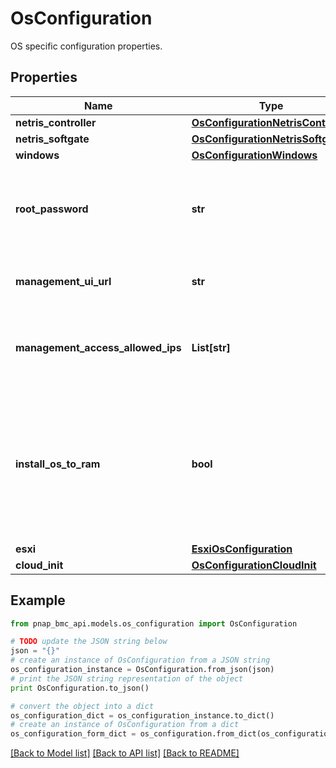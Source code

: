 # OsConfiguration

OS specific configuration properties.

## Properties

Name | Type | Description | Notes
------------ | ------------- | ------------- | -------------
**netris_controller** | [**OsConfigurationNetrisController**](OsConfigurationNetrisController.md) |  | [optional] 
**netris_softgate** | [**OsConfigurationNetrisSoftgate**](OsConfigurationNetrisSoftgate.md) |  | [optional] 
**windows** | [**OsConfigurationWindows**](OsConfigurationWindows.md) |  | [optional] 
**root_password** | **str** | (Read-only) Auto-generated password set for user &#39;root&#39; on an ESXi or Proxmox server.&lt;br&gt;  The password is not stored and therefore will only be returned in response to provisioning a server. Copy and save it for future reference. | [optional] [readonly] 
**management_ui_url** | **str** | (Read-only) The URL of the management UI which will only be returned in response to provisioning a server. | [optional] [readonly] 
**management_access_allowed_ips** | **List[str]** | List of IPs allowed to access the Management UI. Supported in single IP, CIDR and range format. When undefined, Management UI is disabled. This will only be returned in response to provisioning a server. | [optional] 
**install_os_to_ram** | **bool** | If true, OS will be installed to and booted from the server&#39;s RAM. On restart RAM OS will be lost and the server will not be reachable unless a custom bootable OS has been deployed. Follow the &lt;a href&#x3D;&#39;https://phoenixnap.com/kb/bmc-custom-os&#39; target&#x3D;&#39;_blank&#39;&gt;instructions&lt;/a&gt; on how to install custom OS on BMC. Only supported for ubuntu/focal and ubuntu/jammy. | [optional] [default to False]
**esxi** | [**EsxiOsConfiguration**](EsxiOsConfiguration.md) |  | [optional] 
**cloud_init** | [**OsConfigurationCloudInit**](OsConfigurationCloudInit.md) |  | [optional] 

## Example

```python
from pnap_bmc_api.models.os_configuration import OsConfiguration

# TODO update the JSON string below
json = "{}"
# create an instance of OsConfiguration from a JSON string
os_configuration_instance = OsConfiguration.from_json(json)
# print the JSON string representation of the object
print OsConfiguration.to_json()

# convert the object into a dict
os_configuration_dict = os_configuration_instance.to_dict()
# create an instance of OsConfiguration from a dict
os_configuration_form_dict = os_configuration.from_dict(os_configuration_dict)
```
[[Back to Model list]](../README.md#documentation-for-models) [[Back to API list]](../README.md#documentation-for-api-endpoints) [[Back to README]](../README.md)


